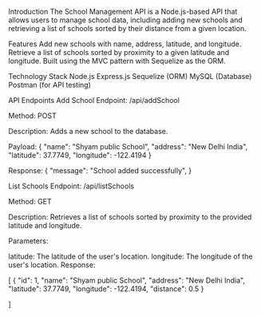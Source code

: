 Introduction
The School Management API is a Node.js-based API that allows users to manage school data, including adding new schools and retrieving a list of schools sorted by their distance from a given location.

Features
Add new schools with name, address, latitude, and longitude.
Retrieve a list of schools sorted by proximity to a given latitude and longitude.
Built using the MVC pattern with Sequelize as the ORM.

Technology Stack
Node.js
Express.js
Sequelize (ORM)
MySQL (Database)
Postman (for API testing)

API Endpoints
Add School
Endpoint: /api/addSchool

Method: POST

Description: Adds a new school to the database.

Payload:
{
  "name": "Shyam public School",
  "address": "New Delhi India",
  "latitude": 37.7749,
  "longitude": -122.4194
}

Response:
{
  "message": "School added successfully",
}


List Schools
Endpoint: /api/listSchools

Method: GET

Description: Retrieves a list of schools sorted by proximity to the provided latitude and longitude.

Parameters:

latitude: The latitude of the user's location.
longitude: The longitude of the user's location.
Response:

[
  {
    "id": 1,
    "name": "Shyam public School",
    "address": "New Delhi India",
    "latitude": 37.7749,
    "longitude": -122.4194,
    "distance": 0.5
  }
  
]

